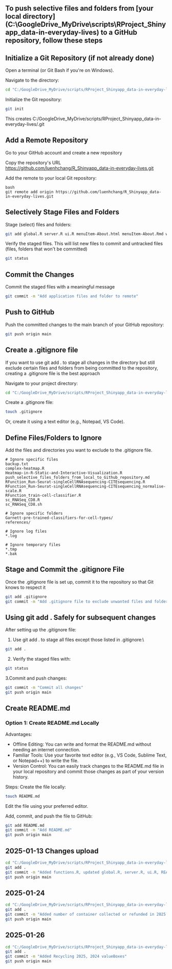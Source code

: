 ## To push selective files and folders from [your local directory] (C:\GoogleDrive_MyDrive\scripts\RProject_Shinyapp_data-in-everyday-lives) to a GitHub repository, follow these steps

## Initialize a Git Repository (if not already done)
Open a terminal (or Git Bash if you're on Windows).

Navigate to the directory:
```bash
cd "C:/GoogleDrive_MyDrive/scripts/RProject_Shinyapp_data-in-everyday-lives"
```

Initialize the Git repository:
```bash
git init
```
This creates C:/GoogleDrive_MyDrive/scripts/RProject_Shinyapp_data-in-everyday-lives/.git

## Add a Remote Repository
Go to your GitHub account and create a new repository 

Copy the repository's URL https://github.com/luenhchang/R_Shinyapp_data-in-everyday-lives.git

Add the remote to your local Git repository:
```
bash
git remote add origin https://github.com/luenhchang/R_Shinyapp_data-in-everyday-lives.git
```

## Selectively Stage Files and Folders
Stage (select) files and folders:
```bash
git add global.R server.R ui.R menuItem-About.html menuItem-About.Rmd webapp-printscreens/
```

Verify the staged files. This will list new files to commit and untracked files (files, folders that won't be committed)
```bash
git status
```

## Commit the Changes
Commit the staged files with a meaningful message
```bash
git commit -m "Add application files and folder to remote"
```

## Push to GitHub
Push the committed changes to the main branch of your GitHub repository:
```bash
git push origin main
```

## Create a .gitignore file
If you want to use git add . to stage all changes in the directory but still exclude certain files and folders from being committed to the repository, creating a .gitignore file is the best approach

Navigate to your project directory:
```bash
cd "C:/GoogleDrive_MyDrive/scripts/RProject_Shinyapp_data-in-everyday-lives"
```

Create a .gitignore file:
```bash
touch .gitignore
```
Or, create it using a text editor (e.g., Notepad, VS Code).

## Define Files/Folders to Ignore
Add the files and directories you want to exclude to the .gitignore file. 
```gitignore
# Ignore specific files
backup.txt
complex-heatmap.R
Heatmap-in-R-Static-and-Interactive-Visualization.R
push_selective_files_folders_from_local_to_Github_repository.md
RFunction_Run-Seurat-singleCellRNAsequencing-CITEsequencing.R
RFunction_Run-Seurat-singleCellRNAsequencing-CITEsequencing_normalise-scale.R
RFunction_train-cell-classifier.R
sc_RNASeq_CD8.R
sc_RNASeq_CD8.sh

# Ignore specific folders
Garnett-pre-trained-classifiers-for-cell-types/
references/

# Ignore log files
*.log

# Ignore temporary files
*.tmp
*.bak
```

## Stage and Commit the .gitignore File
Once the .gitignore file is set up, commit it to the repository so that Git knows to respect it
```bash
git add .gitignore
git commit -m "Add .gitignore file to exclude unwanted files and folders"
```

## Using git add . Safely for subsequent changes
After setting up the .gitignore file:

1. Use git add . to stage all files except those listed in .gitignore:\
```bash
git add .
```

2. Verify the staged files with:
```bash
git status
```

3.Commit and push changes:
```bash
git commit -m "Commit all changes"
git push origin main
```

## Create README.md
### Option 1: Create README.md Locally
Advantages:
* Offline Editing: You can write and format the README.md without needing an internet connection.
* Familiar Tools: Use your favorite text editor (e.g., VS Code, Sublime Text, or Notepad++) to write the file.
* Version Control: You can easily track changes to the README.md file in your local repository and commit those changes as part of your version history.

Steps:
Create the file locally:
```bash
touch README.md
```

Edit the file using your preferred editor.

Add, commit, and push the file to GitHub:
```bash
git add README.md
git commit -m "Add README.md"
git push origin main
```

## 2025-01-13 Changes upload
```bash
cd "C:/GoogleDrive_MyDrive/scripts/RProject_Shinyapp_data-in-everyday-lives"
git add .
git commit -m "Added functions.R, updated global.R, server.R, ui.R, README.md"
git push origin main
```

## 2025-01-24
```bash
cd "C:/GoogleDrive_MyDrive/scripts/RProject_Shinyapp_data-in-everyday-lives"
git add .
git commit -m "Added number of container collected or refunded in 2025 stacked bar plot using plotly"
git push origin main
```

## 2025-01-26
```bash
cd "C:/GoogleDrive_MyDrive/scripts/RProject_Shinyapp_data-in-everyday-lives"
git add .
git commit -m "Added Recycling 2025, 2024 valueBoxes"
git push origin main
```